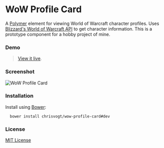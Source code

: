 # WoW Profile Card

A [Polymer](https://www.polymer-project.org/) element for viewing World of Warcraft character profiles. Uses [Blizzard's World of Warcraft API](http://blizzard.github.io/api-wow-docs/) to get character information. This is a prototype component for a hobby project of mine.

### Demo

> [View it live](http://wow-profile-card.chrisvogt.me).

### Screenshot

![WoW Profile Card](http://res.cloudinary.com/chrisvogt/image/upload/v1420464356/wow-profile-viewer_pcr3ze.png)

### Installation

Install using [Bower](http://bower.io):

```shell
  bower install chrisvogt/wow-profile-card#dev
```

### License

[MIT License](http://opensource.org/licenses/MIT)
